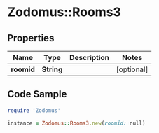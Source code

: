 # Zodomus::Rooms3

## Properties

Name | Type | Description | Notes
------------ | ------------- | ------------- | -------------
**roomid** | **String** |  | [optional] 

## Code Sample

```ruby
require 'Zodomus'

instance = Zodomus::Rooms3.new(roomid: null)
```


